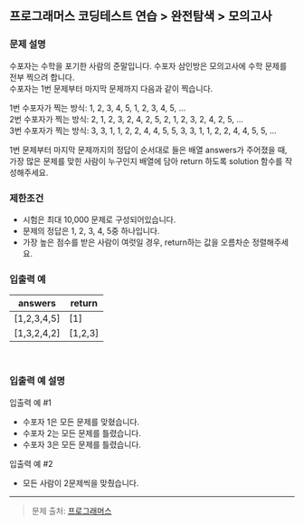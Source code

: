 ## 프로그래머스 코딩테스트 연습 > 완전탐색 > 모의고사

### 문제 설명
수포자는 수학을 포기한 사람의 준말입니다. 수포자 삼인방은 모의고사에 수학 문제를 전부 찍으려 합니다. <br />
수포자는 1번 문제부터 마지막 문제까지 다음과 같이 찍습니다.<br />

1번 수포자가 찍는 방식: 1, 2, 3, 4, 5, 1, 2, 3, 4, 5, ... <br />
2번 수포자가 찍는 방식: 2, 1, 2, 3, 2, 4, 2, 5, 2, 1, 2, 3, 2, 4, 2, 5, ...<br />
3번 수포자가 찍는 방식: 3, 3, 1, 1, 2, 2, 4, 4, 5, 5, 3, 3, 1, 1, 2, 2, 4, 4, 5, 5, ...<br />

1번 문제부터 마지막 문제까지의 정답이 순서대로 들은 배열 answers가 주어졌을 때, <br />
가장 많은 문제를 맞힌 사람이 누구인지 배열에 담아 return 하도록 solution 함수를 작성해주세요.

### 제한조건

- 시험은 최대 10,000 문제로 구성되어있습니다.
- 문제의 정답은 1, 2, 3, 4, 5중 하나입니다.
- 가장 높은 점수를 받은 사람이 여럿일 경우, return하는 값을 오름차순 정렬해주세요.
  <br/>

### 입출력 예

|answers | return |
|---|---|
|[1,2,3,4,5]|[1]
|[1,3,2,4,2]|[1,2,3]


<br/>

### 입출력 예 설명
입출력 예 #1
- 수포자 1은 모든 문제를 맞혔습니다.
- 수포자 2는 모든 문제를 틀렸습니다.
- 수포자 3은 모든 문제를 틀렸습니다.

입출력 예 #2
- 모든 사람이 2문제씩을 맞췄습니다.


---
> 문제 출처: [프로그래머스](https://programmers.co.kr/learn/courses/30/lessons/42840)